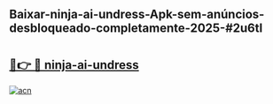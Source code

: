 ## Baixar-ninja-ai-undress-Apk-sem-anúncios-desbloqueado-completamente-2025-#2u6tl

# <h2><a href="https://ainizakaria.my?title=ninja-ai-undress&ref=20M">🔗👉 🔴 ninja-ai-undress</a></h2>

[![acn](https://github.com/user-attachments/assets/0f9c940e-d8b0-45ae-aac7-cd30a18b3e1c)](https://ainizakaria.my?title=ninja-ai-undress&ref=20M)

